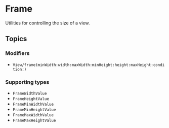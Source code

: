 # Frame

Utilities for controlling the size of a view.

## Topics

### Modifiers

- ``View/frame(minWidth:width:maxWidth:minHeight:height:maxHeight:condition:)``

### Supporting types

- ``FrameWidthValue``
- ``FrameHeightValue``
- ``FrameMinWidthValue``
- ``FrameMinHeightValue``
- ``FrameMaxWidthValue``
- ``FrameMaxHeightValue``
